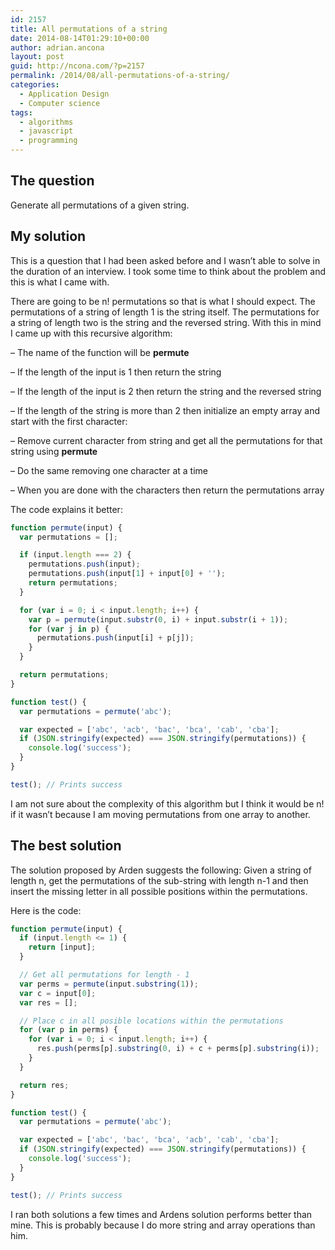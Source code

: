 ```yaml
---
id: 2157
title: All permutations of a string
date: 2014-08-14T01:29:10+00:00
author: adrian.ancona
layout: post
guid: http://ncona.com/?p=2157
permalink: /2014/08/all-permutations-of-a-string/
categories:
  - Application Design
  - Computer science
tags:
  - algorithms
  - javascript
  - programming
---
```

## The question

Generate all permutations of a given string.

## My solution

This is a question that I had been asked before and I wasn&#8217;t able to solve in the duration of an interview. I took some time to think about the problem and this is what I came with.

There are going to be n! permutations so that is what I should expect. The permutations of a string of length 1 is the string itself. The permutations for a string of length two is the string and the reversed string. With this in mind I came up with this recursive algorithm:

<!--more-->

&#8211; The name of the function will be **permute**
  
&#8211; If the length of the input is 1 then return the string
  
&#8211; If the length of the input is 2 then return the string and the reversed string
  
&#8211; If the length of the string is more than 2 then initialize an empty array and start with the first character:
  
&#8211; Remove current character from string and get all the permutations for that string using **permute**
  
&#8211; Do the same removing one character at a time
  
&#8211; When you are done with the characters then return the permutations array

The code explains it better:

```js
function permute(input) {
  var permutations = [];

  if (input.length === 2) {
    permutations.push(input);
    permutations.push(input[1] + input[0] + '');
    return permutations;
  }

  for (var i = 0; i < input.length; i++) {
    var p = permute(input.substr(0, i) + input.substr(i + 1));
    for (var j in p) {
      permutations.push(input[i] + p[j]);
    }
  }

  return permutations;
}

function test() {
  var permutations = permute('abc');

  var expected = ['abc', 'acb', 'bac', 'bca', 'cab', 'cba'];
  if (JSON.stringify(expected) === JSON.stringify(permutations)) {
    console.log('success');
  }
}

test(); // Prints success
```

I am not sure about the complexity of this algorithm but I think it would be n! if it wasn&#8217;t because I am moving permutations from one array to another.

## The best solution

The solution proposed by Arden suggests the following: Given a string of length n, get the permutations of the sub-string with length n-1 and then insert the missing letter in all possible positions within the permutations.

Here is the code:

```js
function permute(input) {
  if (input.length <= 1) {
    return [input];
  }

  // Get all permutations for length - 1
  var perms = permute(input.substring(1));
  var c = input[0];
  var res = [];

  // Place c in all posible locations within the permutations
  for (var p in perms) {
    for (var i = 0; i < input.length; i++) {
      res.push(perms[p].substring(0, i) + c + perms[p].substring(i));
    }
  }

  return res;
}

function test() {
  var permutations = permute('abc');

  var expected = ['abc', 'bac', 'bca', 'acb', 'cab', 'cba'];
  if (JSON.stringify(expected) === JSON.stringify(permutations)) {
    console.log('success');
  }
}

test(); // Prints success
```

I ran both solutions a few times and Ardens solution performs better than mine. This is probably because I do more string and array operations than him.
